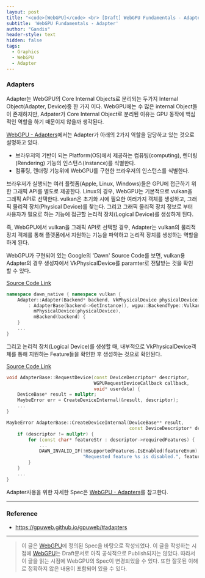 ```yaml
---
layout: post
title: "<code>[WebGPU]</code> <br> [Draft] WebGPU Fundamentals - Adapter"
subtitle: 'WebGPU Fundamentals - Adapter'
author: "Gandis"
header-style: text
hidden: false
tags:
  - Graphics
  - WebGPU
  - Adapter
---
```


### **Adapters**
Adapter는 WebGPU의 Core Internal Objects로 분리되는 두가지 Internal Object(Adapter, Device)중 한 가지 이다. WebGPU에는 수 많은 internal Object들이 존재하지만, Adpater가 Core Internal Object로 분리된 이유는 GPU 동작에 핵심적인 역할을 하기 때문이지 않을까 생각된다. 

[WebGPU - Adapters](https://gpuweb.github.io/gpuweb/#adapters)에서는 Adapter가 아래의 2가지 역할을 담당하고 있는 것으로 설명하고 있다.
 - 브라우저의 기반이 되는 Platform(OS)에서 제공하는 컴퓨팅(computing), 렌더링(Rendering) 기능의 인스턴스(Instance)를 식별한다.
 - 컴퓨팅, 렌더링 기능위에 WebGPU를 구현한 브라우저의 인스턴스를 식별한다.


브라우저가 실행되는 여러 플렛폼(Apple, Linux, Windows)들은 GPU에 접근하기 위한 그래픽 API를 별도로 제공한다. Linux의 경우, WebGPU는 기본적으로 vulkan을 그래픽 API로 선택한다. vulkan은 초기화 시에 필요한 여러가지 객체를 생성하고, 그래픽 물리적 장치(Physical Device)를 찾는다. 그리고 그래픽 물리적 장치 정보로 부터 사용자가 필요로 하는 기능에 접근할 논리적 장치(Logical Device)를 생성하게 된다.

즉, WebGPU에서 vulkan을 그래픽 API로 선택할 경우, Adapter는 vulkan의 물리적 장치 객체를 통해 플렛폼에서 지원하는 기능을 파악하고 논리적 장치를 생성하는 역할을 하게 된다.

WebGPU가 구현되어 있는 Google의 'Dawn' Source Code를 보면, vulkan용 Adapter의 경우 생성자에서 VkPhysicalDevice를 paramter로 전달받는 것을 확인 할 수 있다.

[Source Code Link](https://dawn.googlesource.com/dawn/+/refs/heads/main/src/dawn_native/vulkan/AdapterVk.cpp#25)
~~~cpp
namespace dawn_native { namespace vulkan {
    Adapter::Adapter(Backend* backend, VkPhysicalDevice physicalDevice)
        : AdapterBase(backend->GetInstance(), wgpu::BackendType::Vulkan),
          mPhysicalDevice(physicalDevice),
          mBackend(backend) {
    }
    ...
}
~~~

그리고 논리적 장치(Logical Device)를 생성할 때, 내부적으로 VkPhysicalDevice객체를 통해 지원하는 Feature들을 확인한 후 생성하는 것으로 확인된다.

[Source Code Link](https://dawn.googlesource.com/dawn/+/refs/heads/main/src/dawn_native/Adapter.cpp#121)
~~~cpp
void AdapterBase::RequestDevice(const DeviceDescriptor* descriptor,
                                WGPURequestDeviceCallback callback,
                                void* userdata) {
    DeviceBase* result = nullptr;
    MaybeError err = CreateDeviceInternal(&result, descriptor);
    ...
}

MaybeError AdapterBase::CreateDeviceInternal(DeviceBase** result,
                                             const DeviceDescriptor* descriptor) {
    if (descriptor != nullptr) {
        for (const char* featureStr : descriptor->requiredFeatures) {
            ...
            DAWN_INVALID_IF(!mSupportedFeatures.IsEnabled(featureEnum),
                            "Requested feature %s is disabled.", featureStr);
        }
    }
    ...
}
~~~

Adapter사용을 위한 자세한 Spec은 [WebGPU - Adapters](https://gpuweb.github.io/gpuweb/#adapters)를 참고한다.

---

### **Reference**
 - https://gpuweb.github.io/gpuweb/#adapters

---

> 이 글은 [WebGPU](https://gpuweb.github.io/gpuweb/)에 정의된 Spec을 바탕으로 작성되었다. 이 글을 작성하는 시점에 [WebGPU](https://gpuweb.github.io/gpuweb/)는 Draft문서로 아직 공식적으로 Publish되지는 않았다. 따라서 이 글을 읽는 시점에 WebGPU의 Spec이 변경되었을 수 있다. 또한 잘못된 이해로 정확하지 않은 내용이 포함되어 있을 수 있다.
